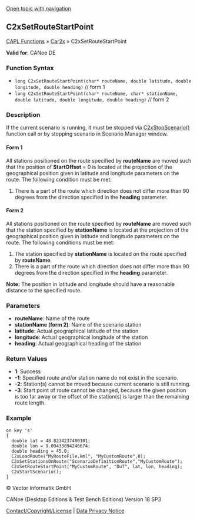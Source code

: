 [Open topic with navigation](../../../../../CANoeDEFamily.htm#Topics/CAPLFunctions/Car2x/Functions/CAPLfunctionC2xSetRouteStartPoint.md)

## C2xSetRouteStartPoint

[CAPL Functions](../../CAPLfunctions.md) » [Car2x](../CAPLfunctionsCar2xOverview.md) » C2xSetRouteStartPoint

**Valid for**: CANoe DE

### Function Syntax

- `long C2xSetRouteStartPoint(char* routeName, double latitude, double longitude, double heading)` // form 1
- `long C2xSetRouteStartPoint(char* routeName, char* stationName, double latitude, double longitude, double heading)` // form 2

### Description

If the current scenario is running, it must be stopped via [C2xStopScenario()](CAPLfunctionC2xStopScenario.md) function call or by stopping scenario in Scenario Manager window.

#### Form 1

All stations positioned on the route specified by **routeName** are moved such that the position of **StartOffset** = 0 is located at the projection of the geographical position given in latitude and longitude parameters on the route. The following condition must be met:

1. There is a part of the route which direction does not differ more than 90 degrees from the direction specified in the **heading** parameter.

#### Form 2

All stations positioned on the route specified by **routeName** are moved such that the station specified by **stationName** is located at the projection of the geographical position given in latitude and longitude parameters on the route. The following conditions must be met:

1. The station specified by **stationName** is located on the route specified by **routeName**.
2. There is a part of the route which direction does not differ more than 90 degrees from the direction specified in the **heading** parameter.

**Note:** The position in latitude and longitude should have a reasonable distance to the specified route.

### Parameters

- **routeName**: Name of the route
- **stationName (form 2)**: Name of the scenario station
- **latitude**: Actual geographical latitude of the station
- **longitude**: Actual geographical longitude of the station
- **heading**: Actual geographical heading of the station

### Return Values

- **1**: Success
- **-1**: Specified route and/or station name do not exist in the scenario.
- **-2**: Station(s) cannot be moved because current scenario is still running.
- **-3**: Start point of route cannot be changed, because the given position is too far away or the offset of the station(s) is larger than the remaining route length.

### Example

```plaintext
on key 's'
{
  double lat = 48.8234237480101;
  double lon = 9.09433094246674;
  double heading = 45.0;
  C2xLoadRoute("MyRouteFile.kml", "MyCustomRoute",0);
  C2xSetStationsOnRoute("ScenarioDefinitionRoute","MyCustomRoute");
  C2xSetRouteStartPoint("MyCustomRoute", "DuT", lat, lon, heading);
  C2xStartScenario();
}
```

© Vector Informatik GmbH

CANoe (Desktop Editions & Test Bench Editions) Version 18 SP3

[Contact/Copyright/License](../../../Shared/ContactCopyrightLicense.md) | [Data Privacy Notice](https://www.vector.com/int/en/company/get-info/privacy-policy/)
